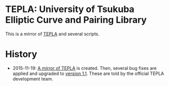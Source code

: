 # TEPLA: University of Tsukuba Elliptic Curve and Pairing Library

This is a mirror of [TEPLA](http://www.cipher.risk.tsukuba.ac.jp/tepla/) and several scripts.

# History

- 2015-11-19: [A mirror of TEPLA](https://github.com/tell/tepla/releases/tag/version%2F1.0) is created. Then, several bug fixes are applied and upgraded to [version 1.1](https://github.com/tell/tepla/releases/tag/version%2F1.1). These are told by the official TEPLA development team.
